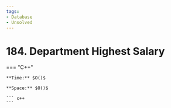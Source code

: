 ```yaml
---
tags:
- Database
- Unsolved
---
```



# 184. Department Highest Salary

=== "C++"

    **Time:** $O()$

    **Space:** $O()$

    ``` c++
    ```